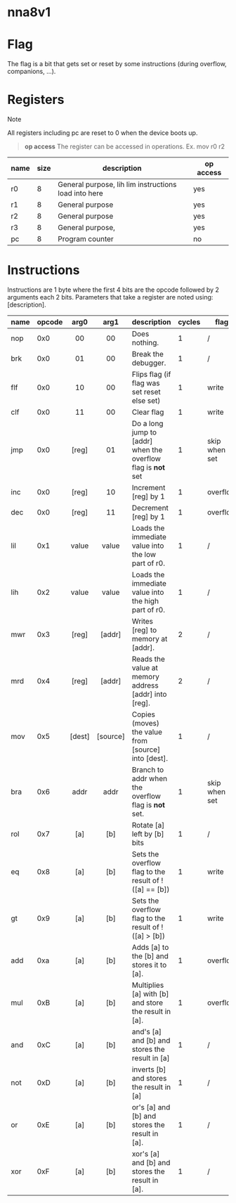 # nna8v1

# Flag
The flag is a bit that gets set or reset by some instructions (during overflow, companions, ...).

# Registers
> [!NOTE]
> All registers including pc are reset to 0 when the device boots up.

> **op access**
> The register can be accessed in operations. Ex. mov r0 r2
>

| name | size | description                                          | op access |
|------|------|------------------------------------------------------|-----------|
| r0   | 8    | General purpose, lih lim instructions load into here | yes       |
| r1   | 8    | General purpose                                      | yes       |
| r2   | 8    | General purpose                                      | yes       |
| r3   | 8    | General purpose,                                     | yes       |
| pc   | 8    | Program counter                                      | no        |

# Instructions
Instructions are 1 byte where the first 4 bits are the opcode followed by 2 arguments each 2 bits.
Parameters that take a register are noted using: [description].

| name | opcode |  arg0  |   arg1   | description                                                    | cycles | flag          |
|------|--------|:------:|:--------:|----------------------------------------------------------------|--------|---------------|
| nop  | 0x0    |   00   |    00    | Does nothing.                                                  | 1      | /             |
| brk  | 0x0    |   01   |    00    | Break the debugger.                                            | 1      | /             |
| flf  | 0x0    |   10   |    00    | Flips flag (if flag was set reset else set)                    | 1      | write         |
| clf  | 0x0    |   11   |    00    | Clear flag                                                     | 1      | write         |
| jmp  | 0x0    | [reg]  |    01    | Do a long jump to [addr] when the overflow flag is **not** set | 1      | skip when set |
| inc  | 0x0    | [reg]  |    10    | Increment [reg] by 1                                           | 1      | overflow      |
| dec  | 0x0    | [reg]  |    11    | Decrement [reg] by 1                                           | 1      | overflow      |
| lil  | 0x1    | value  |  value   | Loads the immediate value into the low part of r0.             | 1      | /             |
| lih  | 0x2    | value  |  value   | Loads the immediate value into the high part of r0.            | 1      | /             |
| mwr  | 0x3    | [reg]  |  [addr]  | Writes [reg] to memory at [addr].                              | 2      | /             |
| mrd  | 0x4    | [reg]  |  [addr]  | Reads the value at memory address [addr] into [reg].           | 2      | /             |
| mov  | 0x5    | [dest] | [source] | Copies (moves) the value from [source] into [dest].            | 1      | /             |
| bra  | 0x6    |  addr  |   addr   | Branch to addr when the overflow flag is **not** set.          | 1      | skip when set |
| rol  | 0x7    |  [a]   |   [b]    | Rotate [a] left by [b] bits                                    | 1      | /             |
| eq   | 0x8    |  [a]   |   [b]    | Sets the overflow flag to the result of !([a] == [b])          | 1      | write         |
| gt   | 0x9    |  [a]   |   [b]    | Sets the overflow flag to the result of !([a] > [b])           | 1      | write         |
| add  | 0xa    |  [a]   |   [b]    | Adds [a] to the [b] and stores it to [a].                      | 1      | overflow      |
| mul  | 0xB    |  [a]   |   [b]    | Multiplies [a] with [b] and store the result in [a].           | 1      | overflow      |
| and  | 0xC    |  [a]   |   [b]    | and's [a] and [b] and stores the result in [a]                 | 1      | /             |
| not  | 0xD    |  [a]   |   [b]    | inverts [b] and stores the result in [a]                       | 1      | /             |
| or   | 0xE    |  [a]   |   [b]    | or's [a] and [b] and stores the result in [a].                 | 1      | /             |
| xor  | 0xF    |  [a]   |   [b]    | xor's [a] and [b] and stores the result in [a].                | 1      | /             |


